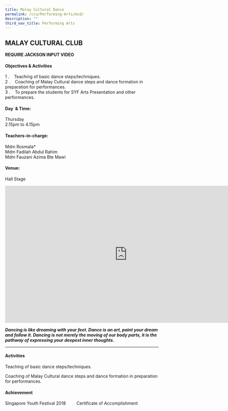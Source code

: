 ```yaml
---
title: Malay Cultural Dance
permalink: /cca/Performing-Arts/mcd/
description: ""
third_nav_title: Performing Arts
---
```

## MALAY CULTURAL CLUB

**REQUIRE JACKSON INPUT VIDEO**

#### Objectives &amp; Activities  

1 \.&nbsp;&nbsp;&nbsp;&nbsp;Teaching of basic dance steps/techniques.  <br>
2 \.&nbsp;&nbsp;&nbsp;&nbsp;Coaching of Malay Cultural dance steps and dance formation in preparation for performances.<br>
3 \.&nbsp;&nbsp;&nbsp;&nbsp;To prepare the students for SYF Arts Presentation and other performances.

#### Day &nbsp;&amp; Time:

Thursday  <br>
2.15pm to 4.15pm

#### Teachers-in-charge:

Mdm&nbsp;Rosmala\*  <br>
Mdm Fadilah Abdul Rahim<br>
Mdm&nbsp;Fauzani Azima Bte Mawi

#### Venue:

Hall Stage

<iframe allowfullscreen="true" height="450" width="800" frameborder="0" src="https://docs.google.com/presentation/d/e/2PACX-1vQSdKfZII0DgxWUhhFPKOfIVjoz-rIJYGH6TmZvB0XQKCvl7lbEc-tY91L7qenw_TD68SIjTOdQy--S/embed?start=false&amp;loop=false&amp;delayms=3000"></iframe>

**_Dancing is like dreaming with your feet. Dance is an art, paint your dream and follow it. Dancing is not merely the moving of our body parts, it is the pathway of expressing your deepest inner thoughts._**

--- 

#### Activities

Teaching of basic dance steps/techniques.&nbsp;

Coaching of Malay Cultural dance steps and dance formation in preparation for performances.

#### Achievement

Singapore Youth Festival 2018&nbsp;&nbsp;&nbsp; &nbsp;&nbsp;&nbsp; &nbsp;Certificate of Accomplishment